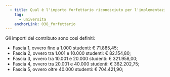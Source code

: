 ```yaml
---
  - title: Qual è l'importo forfettario riconosciuto per l'implementazione delle attività oggetto di finanziamento?
    tag:
      - universita
    anchorLink: 038_forfettario
---
```


Gli importi del contributo sono così definiti:
* Fascia 1, ovvero fino a 1.000 studenti: € 71.885,45;
* Fascia 2, ovvero tra 1.001 e 10.000 studenti: € 82.154,80;
* Fascia 3, ovvero tra 10.001 e 20.000 studenti: € 321.958,00;
* Fascia 4, ovvero tra 20.001 e 40.000 studenti: € 362.202,75;
* Fascia 5, ovvero oltre 40.000 studenti: € 704.421,90;

